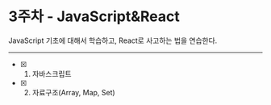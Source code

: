 # 3주차 - JavaScript&React

JavaScript 기초에 대해서 학습하고, React로 사고하는 법을 연습한다.

---

- [x] 1. 자바스크립트
- [x] 2. 자료구조(Array, Map, Set)
